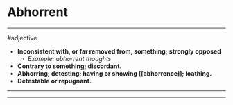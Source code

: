 # Abhorrent
---
#adjective
- **Inconsistent with, or far removed from, something; strongly opposed**
	- _Example: abhorrent thoughts_
- **Contrary to something; discordant.**
- **Abhorring; detesting; having or showing [[abhorrence]]; loathing.**
- **Detestable or repugnant.**
---
---
